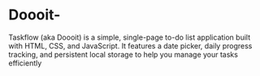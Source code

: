 # Doooit-
Taskflow (aka Doooit) is a simple, single-page to-do list application built with HTML, CSS, and JavaScript. It features a date picker, daily progress tracking, and persistent local storage to help you manage your tasks efficiently
